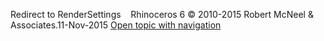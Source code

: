 ---
---

Redirect to RenderSettings&#160;
&#160;
Rhinoceros 6 © 2010-2015 Robert McNeel &amp; Associates.11-Nov-2015
 [Open topic with navigation](rendersettings.html) 

